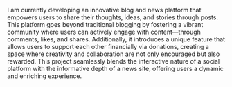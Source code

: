 I am currently developing an innovative blog and news platform that empowers users to share their thoughts, ideas, and stories through posts. This platform goes beyond traditional blogging by fostering a vibrant community where users can actively engage with content—through comments, likes, and shares. Additionally, it introduces a unique feature that allows users to support each other financially via donations, creating a space where creativity and collaboration are not only encouraged but also rewarded. This project seamlessly blends the interactive nature of a social platform with the informative depth of a news site, offering users a dynamic and enriching experience.
